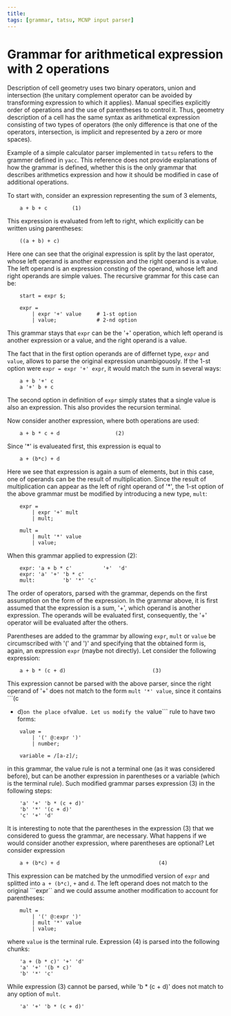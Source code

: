 ```yaml
---
title: 
tags: [grammar, tatsu, MCNP input parser]
---
```


# Grammar for arithmetical expression with 2 operations
Description of cell geometry uses two binary operators, union and intersection
(the unitary complement operator can be avoided by transforming expression to
which it applies). Manual specifies explicitly order of operations and the use
of parentheses to control it. Thus, geometry description of a cell has the same
syntax as arithmetical expression consisting of two types of operators (the
only difference is that one of the operators, intersection, is implicit and
represented by a zero or more spaces). 

Example of a simple calculator parser implemented in `tatsu` refers to the
grammer defined in `yacc`. This reference does not provide explanations of how
the grammar is defined, whether this is the only grammar that describes
arithmetics expression and how it should be modified in case of additional
operations. 

To start with, consider an expression representing the sum of 3 elements,

```
    a + b + c        (1)
```

This expression is evaluated from left to right, which explicitly can be
written using parentheses:

```
    ((a + b) + c)
```
Here one can see that the original expression is split by the last operator,
whose left operand is another expression and the right operand is a value. The
left operand is an expression consting of the operand, whose left and right
operands are simple values.  The recursive grammar for this case can be:

```
    start = expr $; 

    expr = 
        | expr '+' value     # 1-st option
        | value;             # 2-nd option
```

This grammar stays that `expr` can be the '+' operation, which left operand
is another expression or a value, and the right operand is a value.

The fact that in the first option operands are of differnet type, `expr` and
`value`, allows to parse the original expression unambigouosly. If the
1-st option were ```expr = expr '+' expr```, it would match the sum in several
ways:

```
    a + b '+' c
    a '+' b + c
```

The second option in definition of `expr` simply states that a single value is
also an expression. This also provides the recursion terminal.

Now consider another expression, where both operations are used:

```
    a + b * c + d                  (2)
```
Since '*' is evalueated first, this expression is equal to

```
    a + (b*c) + d
```
Here we see that expression is again a sum of elements, but in this case, one
of operands can be the result of multiplication. Since the result of
multiplication can appear as the left of right operand of '*', the 1-st option
of the above grammar must be modified by introducing a new type, `mult`:

```
    expr = 
        | expr '+' mult
        | mult;

    mult = 
        | mult '*' value
        | value; 
```
When this grammar applied to expression (2):

```
    expr: 'a + b * c'          '+'  'd'
    expr: 'a' '+' 'b * c'
    mult:         'b' '*' 'c'
```

The order of operators, parsed with the grammar, depends on the first assumption
on the form of the expression. In the grammar above, it is first assumed that the
expression is a sum, '+', which operand is another expression. The operands
will be evaluated first, consequently, the '+' operator will be evaluated after
the others. 

Parentheses are added to the grammar by allowing `expr`, `mult` or `value` be
circumscribed with '(' and ')' and specifying that the obtained form is, again,
an expression `expr` (maybe not directly). Let consider the following expression:

```
    a + b * (c + d)                            (3)
```
This expression cannot be parsed with the above parser, since the right operand
of '+' does not match to the form ```mult '*' value```, since it contains ```(c
+ d)``` on the place of ```value```. Let us modify the ```value``` rule to have
two forms:


```
    value = 
        | '(' @:expr ')'
        | number;

    variable = /[a-z]/;
```

in this grammar, the value rule is not a terminal one (as it was considered
before),  but can be another expression in parentheses or a variable (which is
the terminal rule). Such modified grammar parses expression (3) in the
following steps:

```
    'a' '+' 'b * (c + d)'
    'b' '*' '(c + d)'
    'c' '+' 'd'
```

It is interesting to note that the parentheses in the expression (3) that we
considered to guess the grammar, are necessary. What happens if we would
consider another expression, where parentheses are optional? Let consider
expression 

```
    a + (b*c) + d                                (4)
```
This expression can be matched by the unmodified version of ```expr``` and
splitted into ```a + (b*c)```, ```+``` and ```d```.  The left operand does not
match to the original ```expr`` and we could assume another modification to
account for parentheses:

```
    mult = 
        | '(' @:expr ')'
        | mult '*' value
        | value;
```
where ```value``` is the terminal rule. Expression (4) is parsed into the
following chunks:

```
    'a + (b * c)' '+' 'd'
    'a' '+' '(b * c)'
    'b' '*' 'c'
``` 
While expression (3) cannot be parsed, while 'b * (c + d)' does not match to
any option of ```mult```. 

```
    'a' '+' 'b * (c + d)'
```
        
